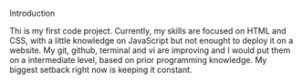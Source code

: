 Introduction

Thi is my first code project. Currently, my skills are focused on HTML and CSS, with a little knowledge on JavaScript but not enought to deploy it on a website. 
My git, github, terminal and vi are improving and I would put them on a intermediate level, based on prior programming knowledge.
My biggest setback right now is keeping it constant.

